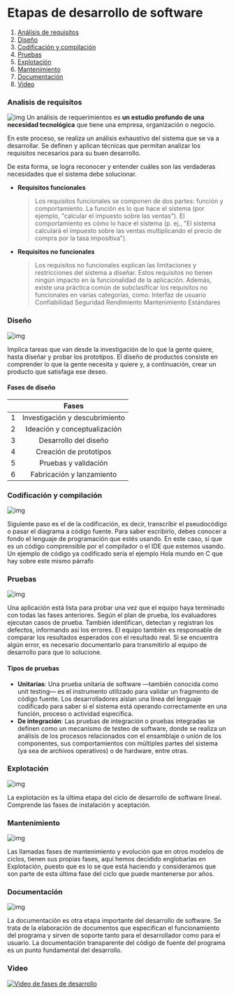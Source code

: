 # Etapas de desarrollo de software
1. [Análisis de requisitos](#analisis-de-requisitos)
2. [Diseño](#diseño)
3. [Codificación y compilación](#codificación-y-compilación)
4. [Pruebas](#pruebas)
5. [Explotación](#explotación)
6. [Mantenimiento](#mantenimiento)
7. [Documentación](#documentación)
8. [Video](#video)

### Analisis de requisitos 
![img](1.jpg)
Un análisis de requerimientos es **un estudio profundo de una necesidad tecnológica** que tiene una empresa, organización o negocio.

En este proceso, se realiza un análisis exhaustivo del sistema que se va a desarrollar.  Se definen y aplican técnicas que permitan analizar los requisitos necesarios para su buen desarrollo. 

De esta forma, se logra reconocer y entender cuáles son las verdaderas necesidades que el sistema debe solucionar. 

* **Requisitos funcionales**

  > Los requisitos funcionales se componen de dos partes: función y comportamiento. La función es lo que hace el sistema (por ejemplo, "calcular el impuesto sobre las ventas"). El comportamiento es cómo lo hace el sistema (p. ej., "El sistema calculará el impuesto sobre las ventas multiplicando el precio de compra por la tasa impositiva").
* **Requisitos no funcionales**
    > Los requisitos no funcionales explican las limitaciones y restricciones del sistema a diseñar. Estos requisitos no tienen ningún impacto en la funcionalidad de la aplicación. Además, existe una práctica común de subclasificar los requisitos no funcionales en varias categorías, como:
    Interfaz de usuario
    Confiabilidad 
    Seguridad
    Rendimiento
    Mantenimiento
    Estándares 

### Diseño
![img](2.jpg)

Implica tareas que van desde la investigación de lo que la gente quiere, hasta diseñar y probar los prototipos. El diseño de productos consiste en comprender lo que la gente necesita y quiere y, a continuación, crear un producto que satisfaga ese deseo.

#### Fases de diseño

|| Fases |
|:---:|:---:|
| 1 | Investigación y descubrimiento |
| 2 | Ideación y conceptualización |
| 3 | Desarrollo del diseño |
| 4 | Creación de prototipos |
| 5 | Pruebas y validación |
| 6 | Fabricación y lanzamiento |


### Codificación y compilación
![img](3.jpg)

Siguiente paso es el de la codificación, es decir, transcribir el pseudocódigo o pasar el diagrama a código fuente. Para saber escribirlo, debes conocer a fondo el lenguaje de programación que estés usando. En este caso, sí que es un código comprensible por el compilador o el IDE que estemos usando. Un ejemplo de código ya codificado sería el ejemplo Hola mundo en C que hay sobre este mismo párrafo

### Pruebas
![img](4.jpg)

Una aplicación está lista para probar una vez que el equipo haya terminado con todas las fases anteriores. Según el plan de prueba, los evaluadores ejecutan casos de prueba. También identifican, detectan y registran los defectos, informando así los errores. El equipo también es responsable de comparar los resultados esperados con el resultado real. Si se encuentra algún error, es necesario documentarlo para transmitirlo al equipo de desarrollo para que lo solucione. 

#### Tipos de pruebas

* **Unitarias**: Una prueba unitaria de software —también conocida como unit testing— es el instrumento utilizado para validar un fragmento de código fuente. Los desarrolladores aíslan una línea del lenguaje codificado para saber si el sistema está operando correctamente en una función, proceso o actividad específica.
* **De integración**: Las pruebas de integración o pruebas integradas se definen como un mecanismo de testeo de software, donde se realiza un análisis de los procesos relacionados con el ensamblaje o unión de los componentes, sus comportamientos con múltiples partes del sistema (ya sea de archivos operativos) o de hardware, entre otras.

### Explotación
![img](5.jpg)

La explotación es la última etapa del ciclo de desarrollo de software lineal. Comprende las fases de instalación y aceptación.

### Mantenimiento
![img](6.jpg)

Las llamadas fases de mantenimiento y evolución que en otros modelos de ciclos, tienen sus propias fases, aquí hemos decidido englobarlas en Explotación, puesto que es lo se que está haciendo y consideramos que son parte de esta última fase del ciclo que puede mantenerse por años.

### Documentación
![img](7.jpg)

La documentación es otra etapa importante del desarrollo de software. Se trata de la elaboración de documentos que especifican el funcionamiento del programa y sirven de soporte tanto para el desarrollador como para el usuario. La documentación transparente del código de fuente del programa es un punto fundamental del desarrollo.

### Video

[![Video de fases de desarrollo](https://img.youtube.com/vi/s5ABwHaN7as/hqdefault.jpg)](https://www.youtube.com/watch?v=s5ABwHaN7as)

